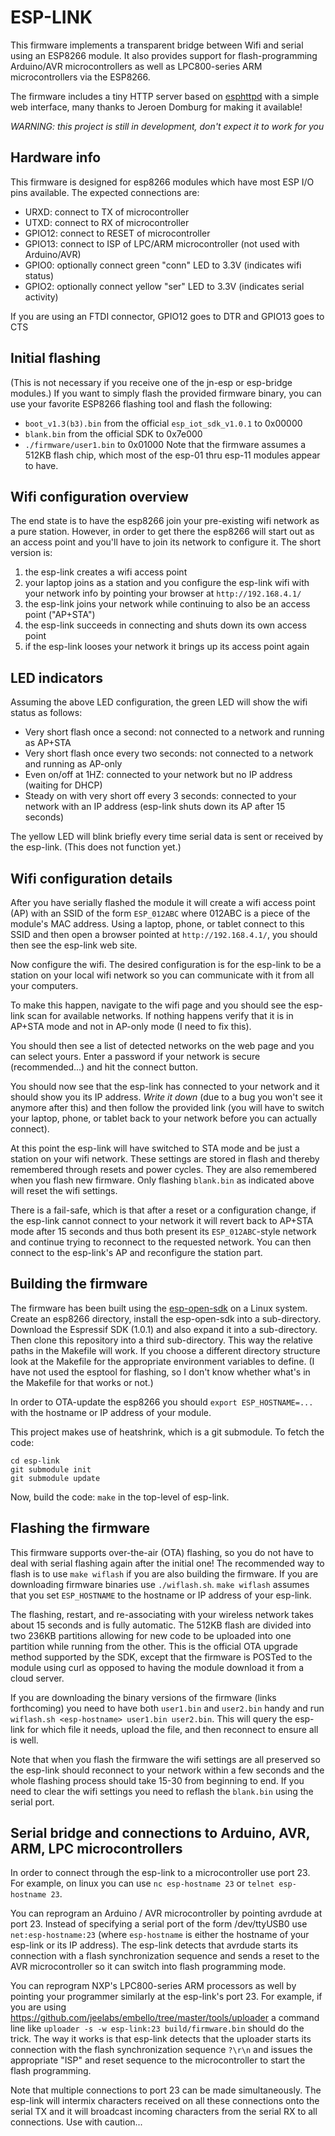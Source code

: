 ESP-LINK
========

This firmware implements a transparent bridge between Wifi and serial using an ESP8266 module.
It also provides support for flash-programming Arduino/AVR microcontrollers as well as
LPC800-series ARM microcontrollers via the ESP8266.

The firmware includes a tiny HTTP server based on
[esphttpd](http://www.esp8266.com/viewforum.php?f=34)
with a simple web interface, many thanks to Jeroen Domburg for making it available!

_WARNING: this project is still in development, don't expect it to work for you_

Hardware info
-------------
This firmware is designed for esp8266 modules which have most ESP I/O pins available.
The expected connections are:
- URXD: connect to TX of microcontroller
- UTXD: connect to RX of microcontroller
- GPIO12: connect to RESET of microcontroller
- GPIO13: connect to ISP of LPC/ARM microcontroller (not used with Arduino/AVR)
- GPIO0: optionally connect green "conn" LED to 3.3V (indicates wifi status)
- GPIO2: optionally connect yellow "ser" LED to 3.3V (indicates serial activity)

If you are using an FTDI connector, GPIO12 goes to DTR and GPIO13 goes to CTS

Initial flashing
----------------
(This is not necessary if you receive one of the jn-esp or esp-bridge modules.)
If you want to simply flash the provided firmware binary, you can use your favorite
ESP8266 flashing tool and flash the following:
- `boot_v1.3(b3).bin` from the official `esp_iot_sdk_v1.0.1` to 0x00000
- `blank.bin` from the official SDK to 0x7e000
- `./firmware/user1.bin` to 0x01000
Note that the firmware assumes a 512KB flash chip, which most of the esp-01 thru esp-11
modules appear to have.

Wifi configuration overview
------------------
The end state is to have the esp8266 join your pre-existing wifi network as a pure station.
However, in order to get there the esp8266 will start out as an access point and you'll have
to join its network to configure it. The short version is:
 1. the esp-link creates a wifi access point
 2. your laptop joins as a station and you configure the esp-link wifi with your network info
    by pointing your browser at `http://192.168.4.1/`
 3. the esp-link joins your network while continuing to also be an access point ("AP+STA")
 4. the esp-link succeeds in connecting and shuts down its own access point
 5. if the esp-link looses your network it brings up its access point again

LED indicators
--------------
Assuming the above LED configuration, the green LED will show the wifi status as follows:
- Very short flash once a second: not connected to a network and running as AP+STA
- Very short flash once every two seconds: not connected to a network and running as AP-only
- Even on/off at 1HZ: connected to your network but no IP address (waiting for DHCP)
- Steady on with very short off every 3 seconds: connected to your network with an IP address
  (esp-link shuts down its AP after 15 seconds)

The yellow LED will blink briefly every time serial data is sent or received by the esp-link.
(This does not function yet.)

Wifi configuration details
--------------------------
After you have serially flashed the module it will create a wifi access point (AP) with an
SSID of the form `ESP_012ABC` where 012ABC is a piece of the module's MAC address.
Using a laptop, phone, or tablet connect to this SSID and then open a browser pointed at
`http://192.168.4.1/`, you should then see the esp-link web site.

Now configure the wifi. The desired configuration is for the esp-link to be a
station on your local wifi network so you can communicate with it from all your computers.

To make this happen, navigate to the wifi page and you should see the esp-link scan
for available networks.
If nothing happens verify that it is in AP+STA mode and not in AP-only mode (I need to fix this).

You should then see a list of detected networks on the web page and you can select
yours. Enter a password if your network is secure (recommended...) and hit the connect button.

You should now see that the esp-link has connected to your network and it should show you
its IP address. _Write it down_ (due to a bug you won't see it anymore after this) and then
follow the provided link (you will have to switch your
laptop, phone, or tablet back to your network before you can actually connect).

At this point the esp-link will have switched to STA mode and be just a station on your
wifi network. These settings are stored in flash and thereby remembered through resets and
power cycles. They are also remembered when you flash new firmware. Only flashing `blank.bin`
as indicated above will reset the wifi settings.

There is a fail-safe, which is that after a reset or a configuration change, if the esp-link
cannot connect to your network it will revert back to AP+STA mode after 15 seconds and thus
both present its `ESP_012ABC`-style network and continue trying to reconnect to the requested network.
You can then connect to the esp-link's AP and reconfigure the station part.

Building the firmware
---------------------
The firmware has been built using the [esp-open-sdk](https://github.com/pfalcon/esp-open-sdk)
on a Linux system. Create an esp8266 directory, install the esp-open-sdk into a sub-directory.
Download the Espressif SDK (1.0.1) and also expand it into a sub-directory. Then clone
this repository into a third sub-directory.  This way the relative paths in the Makefile will work.
If you choose a different directory structure look at the Makefile for the appropriate environment
variables to define. (I have not used the esptool for flashing, so I don't know whether what's
in the Makefile for that works or not.)

In order to OTA-update the esp8266 you should `export ESP_HOSTNAME=...` with the hostname or
IP address of your module.

This project makes use of heatshrink, which is a git submodule. To fetch the code:
```
cd esp-link
git submodule init
git submodule update
```

Now, build the code: `make` in the top-level of esp-link.

Flashing the firmware
---------------------
This firmware supports over-the-air (OTA) flashing, so you do not have to deal with serial
flashing again after the initial one! The recommended way to flash is to use `make wiflash`
if you are also building the firmware.
If you are downloading firmware binaries use `./wiflash.sh`.
`make wiflash` assumes that you set `ESP_HOSTNAME` to the hostname or IP address of your esp-link.

The flashing, restart, and re-associating with your wireless network takes about 15 seconds
and is fully automatic. The 512KB flash are divided into two 236KB partitions allowing for new
code to be uploaded into one partition while running from the other. This is the official
OTA upgrade method supported by the SDK, except that the firmware is POSTed to the module
using curl as opposed to having the module download it from a cloud server.

If you are downloading the binary versions of the firmware (links forthcoming) you need to have
both `user1.bin` and `user2.bin` handy and run `wiflash.sh <esp-hostname> user1.bin user2.bin`.
This will query the esp-link for which file it needs, upload the file, and then reconnect to
ensure all is well.

Note that when you flash the firmware the wifi settings are all preserved so the esp-link should
reconnect to your network within a few seconds and the whole flashing process should take 15-30
from beginning to end. If you need to clear the wifi settings you need to reflash the `blank.bin`
using the serial port.

Serial bridge and connections to Arduino, AVR, ARM, LPC microcontrollers
------------------------------------------------------------------------
In order to connect through the esp-link to a microcontroller use port 23. For example,
on linux you can use `nc esp-hostname 23` or `telnet esp-hostname 23`.

You can reprogram an Arduino / AVR microcontroller by pointing avrdude at port 23. Instead of
specifying a serial port of the form /dev/ttyUSB0 use `net:esp-hostname:23` (where `esp-hostname`
is either the hostname of your esp-link or its IP address). The esp-link detects that avrdude
starts its connection with a flash synchronization sequence and sends a reset to the AVR
microcontroller so it can switch into flash programming mode.

You can reprogram NXP's LPC800-series ARM processors as well by pointing your programmer
similarly at the esp-link's port 23. For example, if you are using
https://github.com/jeelabs/embello/tree/master/tools/uploader a command line like
`uploader -s -w esp-link:23 build/firmware.bin` should do the trick.
The way it works is that esp-link detects that the uploader starts its connection with the
flash synchronization sequence `?\r\n` and issues the appropriate "ISP" and reset sequence
to the microcontroller to start the flash programming.

Note that multiple connections to port 23 can be made simultaneously. The esp-link will
intermix characters received on all these connections onto the serial TX and it will
broadcast incoming characters from the serial RX to all connections. Use with caution...


